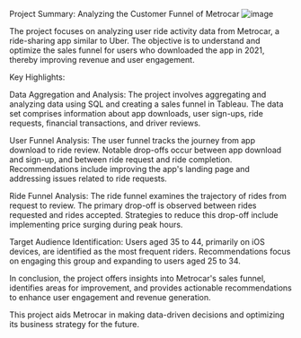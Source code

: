 Project Summary: Analyzing the Customer Funnel of Metrocar             ![image](https://github.com/Roshano1/analyze-the-customer-funnel-of-Metrocar/assets/108745256/255a7dc4-ea83-41ed-879a-ff3130a91d44)
    

The project focuses on analyzing user ride activity data from Metrocar, a ride-sharing app similar to Uber. The objective is to understand and optimize the sales funnel for users who downloaded the app in 2021, thereby improving revenue and user engagement.

Key Highlights:

Data Aggregation and Analysis: The project involves aggregating and analyzing data using SQL and creating a sales funnel in Tableau. The data set comprises information about app downloads, user sign-ups, ride requests, financial transactions, and driver reviews.

User Funnel Analysis: The user funnel tracks the journey from app download to ride review. Notable drop-offs occur between app download and sign-up, and between ride request and ride completion. Recommendations include improving the app's landing page and addressing issues related to ride requests.

Ride Funnel Analysis: The ride funnel examines the trajectory of rides from request to review. The primary drop-off is observed between rides requested and rides accepted. Strategies to reduce this drop-off include implementing price surging during peak hours.

Target Audience Identification: Users aged 35 to 44, primarily on iOS devices, are identified as the most frequent riders. Recommendations focus on engaging this group and expanding to users aged 25 to 34.

In conclusion, the project offers insights into Metrocar's sales funnel, identifies areas for improvement, and provides actionable recommendations to enhance user engagement and revenue generation.



This project aids Metrocar in making data-driven decisions and optimizing its business strategy for the future.
